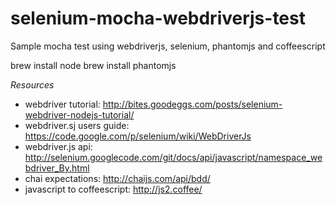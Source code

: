 # selenium-mocha-webdriverjs-test
Sample mocha test using webdriverjs, selenium, phantomjs and coffeescript

brew install node
brew install phantomjs

*Resources*

* webdriver tutorial: http://bites.goodeggs.com/posts/selenium-webdriver-nodejs-tutorial/
* webdriver.sj users guide: https://code.google.com/p/selenium/wiki/WebDriverJs
* webdriver.js api: http://selenium.googlecode.com/git/docs/api/javascript/namespace_webdriver_By.html
* chai expectations: http://chaijs.com/api/bdd/
* javascript to coffeescript: http://js2.coffee/

